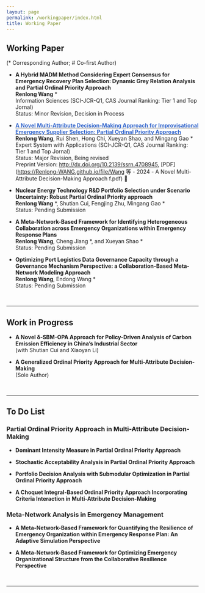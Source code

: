 ```yaml
---
layout: page
permalink: /workingpaper/index.html
title: Working Paper
---
```




## Working Paper
(* Corresponding Author; # Co-first Author)
<br>


- **A Hybrid MADM Method Considering Expert Consensus for Emergency Recovery Plan Selection: Dynamic Grey Relation Analysis and Partial Ordinal Priority Approach** <br>**Renlong Wang** * <br> Information Sciences (SCI-JCR-Q1, CAS Journal Ranking: Tier 1 and Top Jornal) <br>Status: Minor Revision, Decision in Process

- **[<font color='#3366CC'>A Novel Multi-Attribute Decision-Making Approach for Improvisational Emergency Supplier Selection: Partial Ordinal Priority Approach</font>](http://dx.doi.org/10.2139/ssrn.4708945)** <br>**Renlong Wang**, Rui Shen, Hong Chi, Xueyan Shao, and Mingang Gao *<br>Expert System with Applications (SCI-JCR-Q1, CAS Journal Ranking: Tier 1 and Top Jornal) <br>Status: Major Revision, Being revised <br>Preprint Version: http://dx.doi.org/10.2139/ssrn.4708945, [PDF](https://Renlong-WANG.github.io/file/Wang 等 - 2024 - A Novel Multi-Attribute Decision-Making Approach f.pdf) 🔗

- **Nuclear Energy Technology R&D Portfolio Selection under Scenario Uncertainty: Robust Partial Ordinal Priority approach**<br>**Renlong Wang** *, Shutian Cui, Fengjing Zhu, Mingang Gao * <br>Status: Pending Submission

- **A Meta-Network-Based Framework for Identifying Heterogeneous Collaboration across Emergency Organizations within Emergency Response Plans** <br>**Renlong Wang**, Cheng Jiang *, and Xueyan Shao * <br>Status: Pending Submission

- **Optimizing Port Logistics Data Governance Capacity through a Governance Mechanism Perspective: a Collaboration-Based Meta-Network Modeling Approach** <br>**Renlong Wang**, Endong Wang * <br>Status: Pending Submission

  <br>

---

## Work in Progress

- **A Novel δ-SBM-OPA Approach for Policy-Driven Analysis of Carbon Emission Efficiency in China’s Industrial Sector** <br> (with Shutian Cui and Xiaoyan Li)

- **A Generalized Ordinal Priority Approach for Multi-Attribute Decision-Making** <br> (Sole Author)

  <br>

---

## To Do List

### Partial Ordinal Priority Approach in Multi-Attribute Decision-Making

- **Dominant Intensity Measure in Partial Ordinal Priority Approach** <br>

- **Stochastic Acceptability Analysis in Partial Ordinal Priority Approach**<br>

- **Portfolio Decision Analysis with Submodular Optimization in Partial Ordinal Priority Approach** <br>

- **A Choquet Integral-Based Ordinal Priority Approach Incorporating Criteria Interaction in Multi-Attribute Decision-Making** <br>

### Meta-Network Analysis in Emergency Management

- **A Meta-Network-Based Framework for Quantifying the Resilience of Emergency Organization within Emergency Response Plan: An Adaptive Simulation Perspective** <br>

- **A Meta-Network-Based Framework for Optimizing Emergency Organizational Structure from the Collaborative Resilience Perspective** <br>

  <br>

---
